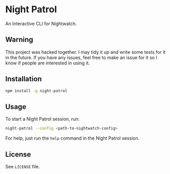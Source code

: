 # Night Patrol

An Interactive CLI for Nightwatch.

## Warning

This project was hacked together. I may tidy it up and write some tests for it in the future. If you have any issues, feel free to make an issue for it so I know if people are interested in using it.

## Installation

```sh
npm install -g night-patrol
```

## Usage

To start a Night Patrol session, run:
```sh
night-patrol --config <path-to-nightwatch-config>
```

For help, just run the `help` command in the Night Patrol session.

## License

See `LICENSE` file.